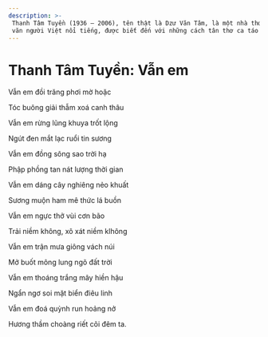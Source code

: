 ```yaml
---
description: >-
 Thanh Tâm Tuyền (1936 – 2006), tên thật là Dzư Văn Tâm, là một nhà thơ, nhà
 văn người Việt nổi tiếng, được biết đến với những cách tân thơ ca táo bạo.
---
```


# Thanh Tâm Tuyền: Vẫn em

Vẫn em đồi trăng phơi mờ hoặc

Tóc buông giải thẫm xoá canh thâu

Vẫn em rừng lũng khuya trốt lộng

Ngút đen mắt lạc ruổi tin sương

Vẫn em đồng sông sao trời hạ

Phập phồng tan nát lượng thời gian

Vẫn em dáng cây nghiêng nẻo khuất

Sương muộn ham mê thức lá buồn

Vẫn em ngực thở vùi cơn bão

Trải niềm không, xô xát niềm klhông

Vẫn em trận mưa giông vách núi

Mở buốt mông lung ngõ đất trời

Vẫn em thoáng trắng mây hiền hậu

Ngẩn ngơ soi mặt biển điêu linh

Vẫn em đoá quỳnh run hoảng nở

Hương thầm choàng riết cõi đêm ta.
